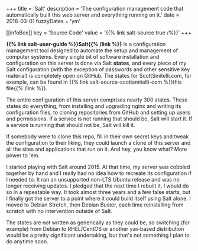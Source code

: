+++
title = 'Salt'
description = 'The configuration management code that automatically built this web server and everything running on it.'
date = 2018-03-01
fuzzyDates = 'ym'

[[infoBox]]
key = 'Source Code'
value = '{{% link salt-source true /%}}'
+++

**{{% link salt-user-guide %}}Salt{{% /link %}}** is a configuration management tool designed to automate the setup and management of computer systems. Every single bit of software installation and configuration on this server is done via Salt **states**, and every piece of my Salt configuration (with the exception of passwords and other sensitive key material) is completely open on GitHub. The states for ScottSmitelli.com, for example, can be found in {{% link salt-source-scottsmitelli-com %}}this file{{% /link %}}.

The entire configuration of this server comprises nearly 300 states. These states do everything, from installing and upgrading nginx and writing its configuration files, to cloning repositories from GitHub and setting up users and permissions. If a service is not running that should be, Salt will start it. If a service is running that should not be, Salt will kill it.

If somebody were to clone this repo, fill in their own secret keys and tweak the configuration to their liking, they could launch a clone of this server and all the sites and applications that run on it. And hey, you know what? More power to 'em.

I started playing with Salt around 2015. At that time, my server was cobbled together by hand and I really had no idea how to recreate its configuration if I needed to. It ran an unsupported non-LTS Ubuntu release and was no longer receiving updates. I pledged that the next time I rebuilt it, I would do so in a repeatable way. It took almost three years and a few false starts, but I finally got the server to a point where it could build itself using Salt alone. I moved to Debian Stretch, then Debian Buster, each time reinstalling from scratch with no intervention outside of Salt.

The states are not written as generically as they could be, so switching (for example) from Debian to RHEL/CentOS or another `yum`-based distribution would be a pretty significant undertaking, but that's not something I plan to do anytime soon.
